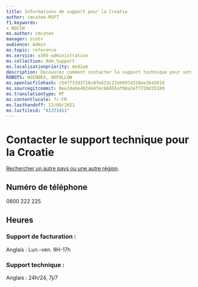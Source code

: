 ```yaml
---
title: Informations de support pour la Croatie
author: cmcatee-MSFT
f1.keywords:
- NOCSH
ms.author: cmcatee
manager: scotv
audience: Admin
ms.topic: reference
ms.service: o365-administration
ms.collection: Adm_Support
ms.localizationpriority: medium
description: Découvrez comment contacter le support technique pour votre pays ou région.
ROBOTS: NOINDEX, NOFOLLOW
ms.openlocfilehash: c54ff33d3716c8fe623c27eb0974318ee3ba5018
ms.sourcegitcommit: 0ee2dabe402d44fecb6856af98a2ef7720d25189
ms.translationtype: MT
ms.contentlocale: fr-FR
ms.lasthandoff: 12/09/2021
ms.locfileid: "61371411"
---
```

# <a name="contact-support-for-croatia"></a>Contacter le support technique pour la Croatie

[Rechercher un autre pays ou une autre région](../get-help-support.md).

## <a name="phone-number"></a>Numéro de téléphone
0800 222 225

## <a name="hours"></a>Heures
### <a name="billing-support"></a>Support de facturation :

Anglais : Lun.-ven. 9H-17h

### <a name="technical-support"></a>Support technique :

Anglais : 24h/24, 7j/7
